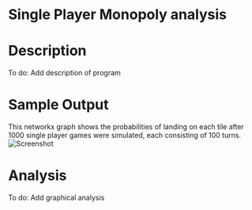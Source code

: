 # Single Player Monopoly analysis

# Description
To do: Add description of program
# Sample Output
This networkx graph shows the probabilities of landing on each tile after 1000 single player games were simulated, each consisting of 100 turns.
![Screenshot](../master/monopolyprobs.PNG)
# Analysis
To do: Add graphical analysis

